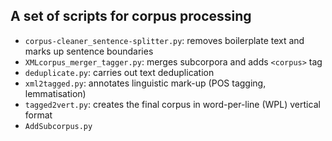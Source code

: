 ## A set of scripts for corpus processing

- `corpus-cleaner_sentence-splitter.py`: removes boilerplate text and marks up sentence boundaries
- `XMLcorpus_merger_tagger.py`: merges subcorpora and adds `<corpus>` tag
- `deduplicate.py`: carries out text deduplication
- `xml2tagged.py`: annotates linguistic mark-up (POS tagging, lemmatisation)
- `tagged2vert.py`: creates the final corpus in word-per-line (WPL) vertical format
- `AddSubcorpus.py`
